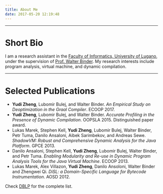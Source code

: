 ```yaml
---
title: About Me
date: 2017-05-20 12:19:48
---
```


----
  
# Short Bio

I am a research assistant in the [Faculty of Informatics, University of Lugano][1], under the supervision of [Prof. Walter Binder][2]. My research interests include program analysis, virtual machine, and dynamic compilation.

----

# Selected Publications

* **Yudi Zheng**, Lubomir Bulej, and Walter Binder. *An Empirical Study on Deoptimization in the Graal Compiler*. ECOOP 2017.
* **Yudi Zheng**, Lubomir Bulej, and Walter Binder. *Accurate Profiling in the Presence of Dynamic Compilation*. OOPSLA 2015. Distinguished paper award.
* Lukas Marek, Stephen Kell, **Yudi Zheng**, Lubomir Bulej, Walter Binder, Petr Tuma, Danilo Ansaloni, Aibek Sarimbekov, and Andreas Sewe. *ShadowVM: Robust and Comprehensive Dynamic Analysis for the Java Platform*. GPCE 2013.
* Danilo Ansaloni, Stephen Kell, **Yudi Zheng**, Lubomir Bulej, Walter Binder, and Petr Tuma. *Enabling Modularity and Re-use in Dynamic Program Analysis Tools for the Java Virtual Machine*. ECOOP 2013.
* Lukas Marek, Alex Villazon, **Yudi Zheng**, Danilo Ansoloni, Walter Binder and Zhengwei Qi. *DiSL: a Domain-Specific Language for Bytecode Instrumentation*. AOSD 2012.

Check [DBLP][3] for the complete list.


[1]: http://www.inf.usi.ch/
[2]: http://www.inf.usi.ch/faculty/binder/
[3]: http://dblp.uni-trier.de/pers/hd/z/Zheng:Yudi


